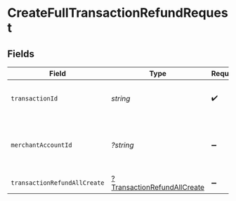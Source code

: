 # CreateFullTransactionRefundRequest


## Fields

| Field                                                          | Type                                                           | Required                                                       | Description                                                    | Example                                                        |
| -------------------------------------------------------------- | -------------------------------------------------------------- | -------------------------------------------------------------- | -------------------------------------------------------------- | -------------------------------------------------------------- |
| `transactionId`                                                | *string*                                                       | :heavy_check_mark:                                             | N/A                                                            | 7099948d-7286-47e4-aad8-b68f7eb44591                           |
| `merchantAccountId`                                            | *?string*                                                      | :heavy_minus_sign:                                             | The ID of the merchant account to use for this request.        | default                                                        |
| `transactionRefundAllCreate`                                   | [?TransactionRefundAllCreate](./TransactionRefundAllCreate.md) | :heavy_minus_sign:                                             | N/A                                                            |                                                                |